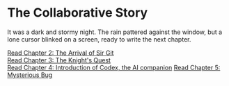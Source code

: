 # The Collaborative Story


It was a dark and stormy night. The rain pattered against the window, but a lone cursor blinked on a screen, ready to write the next chapter.

[Read Chapter 2: The Arrival of Sir Git](chapter2.py)  
[Read Chapter 3: The Knight's Quest](chapter_3.py)  
[Read Chapter 4: Introduction of Codex, the AI companion](chapter_4.py)
[Read Chapter 5: Mysterious Bug](chapter_5.py)

